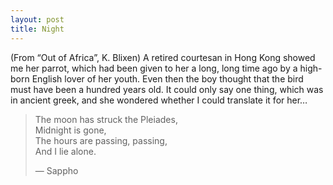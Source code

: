 ```yaml
---
layout: post
title: Night
---
```


(From “Out of Africa”, K. Blixen)
A retired courtesan in Hong Kong showed me her parrot, which had been given to her a long, long time ago by a high-born English lover of her youth. Even then the boy thought that the bird must have been a hundred years old. It could only say one thing, which was in ancient greek, and she wondered whether I could translate it for her…

> The moon has struck the Pleiades,  
> Midnight is gone,  
> The hours are passing, passing,  
> And I lie alone.  
>
> — Sappho
